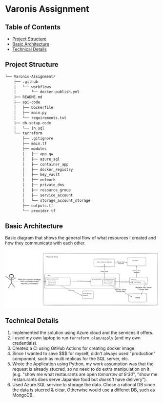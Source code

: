 # Varonis Assignment
## Table of Contents

- [Project Structure](#project-structure)
- [Basic Architecture](#basic-architecture)
- [Technical Details](#technical-details)

##  Project Structure
```sh
└── Varonis-Assignment/
    ├── .github
    │   └── workflows
    │       └── docker-publish.yml
    ├── README.md
    ├── api-code
    │   ├── Dockerfile
    │   ├── main.py
    │   └── requirements.txt
    ├── db-setup-code
    │   └── in.sql
    └── terraform
        ├── .gitignore
        ├── main.tf
        ├── modules
        │   ├── app_gw
        │   ├── azure_sql
        │   ├── container_app
        │   ├── docker_registry
        │   ├── key_vault
        │   ├── network
        │   ├── private_dns
        │   ├── resource_group
        │   ├── service_account
        │   └── storage_account_storage
        ├── outputs.tf
        └── provider.tf
```

## Basic Architecture
Basic diagram that shows the general flow of what resources I created and how they communicate with each other.

![Alt text](./varonis_arc.png)

## Technical Details
1. Implemented the solution using Azure cloud and the services it offers.
2. I used my own laptop to run `terraform plan/apply` (and my own credentials).
3. Created a CI using GitHub Actions for creating docker image.
4. Since I wanted to save $$$ for myself, didn't always used "production" component, such as multi replicas for the SQL server, etc.
5. Wrote the Application using Python, my work assumption was that the request is already stucred, so no need to do extra manipulation on it (e.g. "show me what restaurants are open *tomorrow at 9:30*", "show me restarurants does serve Japanise food but *doesn't* have delivery").
6. Used Azure SQL service to storage the data. Chose a rational DB since the data is stucred & clear, Otherwise would use a diffenet DB, such as MongoDB.
